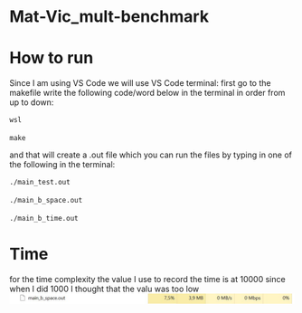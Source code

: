 # Mat-Vic_mult-benchmark
# How to run
Since I am using VS Code we will use VS Code terminal:
first go to the makefile
write the following code/word below in the terminal in order from up to down:
```
wsl

make
```
and that will create a .out file which you can run the files by typing in one of the following in the terminal:
```
./main_test.out

./main_b_space.out

./main_b_time.out
```
# Time
for the time complexity the value I use to record the time is at 10000 since when I did 1000 I thought that the valu was too low
<img src= Image_MV/space.jpg>
